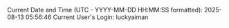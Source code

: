 Current Date and Time (UTC - YYYY-MM-DD HH:MM:SS formatted): 2025-08-13 05:56:46
Current User's Login: luckyaiman
